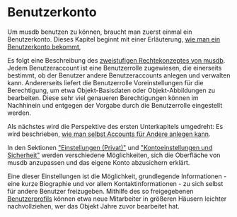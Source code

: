 # Benutzerkonto

Um musdb benutzen zu können, braucht man zuerst einmal ein Benutzerkonto.
Dieses Kapitel beginnt mit einer Erläuterung, [wie man ein Benutzerkonto bekommt](Zugang-erhalten.md),

Es folgt eine Beschreibung des [zweistufigen Rechtekonzeptes von musdb](Berechtigungen.md).
Jedem Benutzeraccount ist eine Benutzerrolle zugewiesen, die einerseits bestimmt,
ob der Benutzer andere Benutzeraccounts anlegen und verwalten kann. Andererseits
liefert die Benutzerrolle Voreinstellungen für die Berechtigung, um etwa Objekt-Basisdaten
oder Objekt-Abbildungen zu bearbeiten. Diese sehr viel genaueren Berechtigungen können im
Nachhinein und entgegen der Vorgabe durch die Benutzerrolle eingestellt werden.

Als nächstes wird die Perspektive des ersten Unterkapitels umgedreht: Es wird beschrieben,
[wie man selbst Accounts für Andere anlegen kann](Neues-Kontro-hinzufuegen.md).

In den Sektionen ["Einstellungen (Privat)"](Einstellungen.md) und
["Kontoeinstellungen und Sicherheit"](Kontoeinstellungen.md) werden
verschiedene Möglichkeiten, sich die Oberfläche von musdb anzupassen und das eigene Konto
abzusichern erklärt.

Eine dieser Einstellungen ist die Möglichkeit, grundlegende Informationen - eine
kurze Biographie und vor allem Kontaktinformationen - zu sich selbst für andere
Benutzer freizugeben. Mithilfe des so freigegebenen [Benutzerprofils](Profil.md) können
etwa neue Mitarbeiter in größeren Häusern leichter nachvollziehen, wer das Objekt Jahre
zuvor bearbeitet hat.
